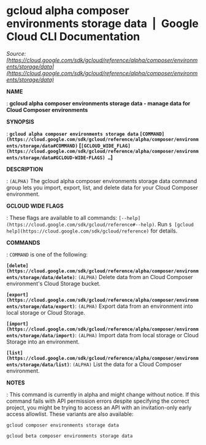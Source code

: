 # gcloud alpha composer environments storage data  |  Google Cloud CLI Documentation

*Source: [https://cloud.google.com/sdk/gcloud/reference/alpha/composer/environments/storage/data](https://cloud.google.com/sdk/gcloud/reference/alpha/composer/environments/storage/data)*

**NAME**

: **gcloud alpha composer environments storage data - manage data for Cloud Composer environments**

**SYNOPSIS**

: **`gcloud alpha composer environments storage data` `[COMMAND](https://cloud.google.com/sdk/gcloud/reference/alpha/composer/environments/storage/data#COMMAND)` [`[GCLOUD_WIDE_FLAG](https://cloud.google.com/sdk/gcloud/reference/alpha/composer/environments/storage/data#GCLOUD-WIDE-FLAGS) …`]**

**DESCRIPTION**

: `(ALPHA)` The gcloud alpha composer environments storage data command
group lets you import, export, list, and delete data for your Cloud Composer
environment.

**GCLOUD WIDE FLAGS**

: These flags are available to all commands: `[--help](https://cloud.google.com/sdk/gcloud/reference#--help)`.
Run `$ [gcloud help](https://cloud.google.com/sdk/gcloud/reference)` for details.

**COMMANDS**

: ``COMMAND`` is one of the following:

**`[delete](https://cloud.google.com/sdk/gcloud/reference/alpha/composer/environments/storage/data/delete)`**:
`(ALPHA)` Delete data from an Cloud Composer environment's Cloud
Storage bucket.

**`[export](https://cloud.google.com/sdk/gcloud/reference/alpha/composer/environments/storage/data/export)`**:
`(ALPHA)` Export data from an environment into local storage or Cloud
Storage.

**`[import](https://cloud.google.com/sdk/gcloud/reference/alpha/composer/environments/storage/data/import)`**:
`(ALPHA)` Import data from local storage or Cloud Storage into an
environment.

**`[list](https://cloud.google.com/sdk/gcloud/reference/alpha/composer/environments/storage/data/list)`**:
`(ALPHA)` List the data for a Cloud Composer environment.

**NOTES**

: This command is currently in alpha and might change without notice. If this
command fails with API permission errors despite specifying the correct project,
you might be trying to access an API with an invitation-only early access
allowlist. These variants are also available:

```
gcloud composer environments storage data
```

```
gcloud beta composer environments storage data
```